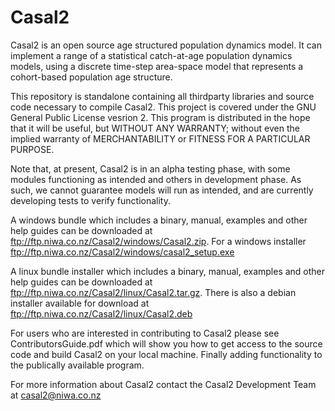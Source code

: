 Casal2
======

Casal2 is an open source age structured population dynamics model. 
It can implement a range of a statistical catch-at-age 
population dynamics models, using a discrete time-step 
area-space model that represents a cohort-based 
population age structure. 

This repository is standalone containing all thirdparty 
libraries and source code necessary to compile Casal2. 
This project is covered under the GNU General Public 
License vesrion 2. This program is distributed in the 
hope that it will be useful, but WITHOUT ANY WARRANTY; 
without even the implied warranty of MERCHANTABILITY 
or FITNESS FOR A PARTICULAR PURPOSE.

Note that, at present, Casal2 is in an alpha testing phase, with some modules functioning as intended and others in development phase. As such, we cannot guarantee models will run as intended, and are currently developing tests to verify functionality.

A windows bundle which includes a binary, manual, 
examples and other help guides can be downloaded at 
ftp://ftp.niwa.co.nz/Casal2/windows/Casal2.zip. For a
windows installer ftp://ftp.niwa.co.nz/Casal2/windows/casal2_setup.exe


A linux bundle  installer which includes a binary, manual, 
examples and other help guides can be downloaded at 
ftp://ftp.niwa.co.nz/Casal2/linux/Casal2.tar.gz. There is
also a debian installer available for download at ftp://ftp.niwa.co.nz/Casal2/linux/Casal2.deb


For users who are interested in contributing to 
Casal2 please see ContributorsGuide.pdf which will 
show you how to get access to the source code and 
build Casal2 on your local machine. Finally adding 
functionality to the publically available program.


For more information about Casal2 contact the Casal2 
Development Team at casal2@niwa.co.nz
